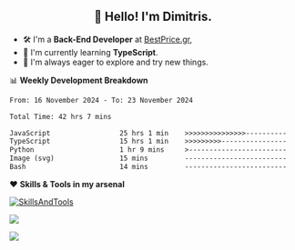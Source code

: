 <h2 align="center">👋 Hello! I'm Dimitris.</h2>

- 🛠 I'm a **Back-End Developer** at [BestPrice.gr](https://bestprice.gr),
- 🌱 I'm currently learning **TypeScript**.
- 🧭 I'm always eager to explore and try new things.
  
📊 **Weekly Development Breakdown**

<!--START_SECTION:waka-->

```txt
From: 16 November 2024 - To: 23 November 2024

Total Time: 42 hrs 7 mins

JavaScript                 25 hrs 1 min    >>>>>>>>>>>>>>>----------   59.43 %
TypeScript                 15 hrs 1 min    >>>>>>>>>----------------   35.65 %
Python                     1 hr 9 mins     >------------------------   02.76 %
Image (svg)                15 mins         -------------------------   00.61 %
Bash                       14 mins         -------------------------   00.57 %
```

<!--END_SECTION:waka-->

❤️ **Skills & Tools in my arsenal**

[![SkillsAndTools](https://skillicons.dev/icons?i=ts,js,html,css,nodejs,express,react,vite,tailwind,mongodb,postgres,jest,git,md,vscode,postman,figma,linux,bash,py,java,php&theme=light&perline=11)](https://skillicons.dev)


<a href="https://wakatime.com/@018db2c8-3e4e-4392-80be-2ef5619c010a"><img src="https://wakatime.com/badge/user/018db2c8-3e4e-4392-80be-2ef5619c010a.svg?style=plastic" /></a>

![](https://hit.yhype.me/github/profile?user_id=45003429)
